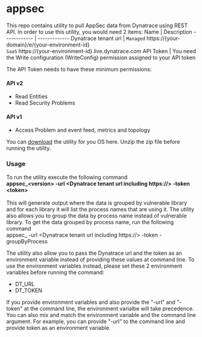 # appsec
This repo contains utility to pull AppSec data from Dynatrace using REST API.
In order to use this utility, you would need 2 items:
Name | Description
------------ | -------------
Dynatrace tenant url | `Managed` https://{your-domain}/e/{your-environment-id}  <br/>`SaaS` https://{your-environment-id}.live.dynatrace.com
API Token | You need the Write configuration (WriteConfig) permission assigned to your API token  

The API Token needs to have these minimum permissions:
#### API v2
* Read Entities
* Read Security Problems

#### API v1
* Access Problem and event feed, metrics and topology

You can [download](https://github.com/Dynatrace-Asad-Ali/appsec/releases/latest) the utility for you OS here. Unzip the zip file before running the utility.

### Usage
To run the utility execute the following command<br />
<b>appsec_\<version\> -url <Dynatrace tenant url including https://> -token \<token\></b><br />
<br />
This will generate output where the data is grouped by vulnerable library and for each library it will list the process names that are using it.
The utility also allows you to group the data by process name instead of vulnerable library. To get the data grouped by process name, run the following command<br />
appsec_<version> -url <Dynatrace tenant url including https://> -token <token> -groupByProcess
<br />

The utility also allow you to pass the Dynatrace url and the token as an environment variable instead of providing these values at command line. To use the environment variables instead, please set these 2 environment variables before running the command:
* DT_URL
* DT_TOKEN

If you provide environment variables and also provide the "-url" and "-token" at the command line, the environment varialbe will take precedence. You can also mix and match the environment variable and the command line argument. For example, you can provide "-url" to the command line and provide token as an environment variable.
